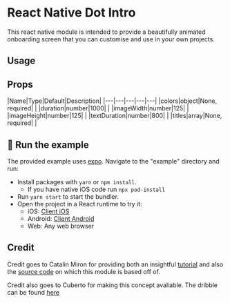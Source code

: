 # React Native Dot Intro

This react native module is intended to provide a beautifully animated onboarding screen that you can customise and use in your own projects.

## Usage

## Props

|Name|Type|Default|Description|
|---|---|---|---|---|
|colors|object|None, required|   |
|duration|number|1000|   |
|imageWidth|number|125|   |
|imageHeight|number|125|   |
|textDuration|number|800|   |
|titles|array|None, required|   |


## 🚀 Run the example
The provided example uses [expo](https://expo.io/). Navigate to the "example" directory and run:

- Install packages with `yarn` or `npm install`.
  - If you have native iOS code run `npx pod-install`
- Run `yarn start` to start the bundler.
- Open the project in a React runtime to try it:
  - iOS: [Client iOS](https://itunes.apple.com/app/apple-store/id982107779)
  - Android: [Client Android](https://play.google.com/store/apps/details?id=host.exp.exponent&referrer=blankexample)
  - Web: Any web browser


## Credit

Credit goes to Catalin Miron for providing both an insightful [tutorial](https://youtu.be/vQNg06Hf0MQ) and also the [source code](https://github.com/catalinmiron/react-native-dot-inversion) on which this module is based off of.

Credit also goes to Cuberto for making this concept avaliable. The dribble can be found [here](https://dribbble.com/shots/6654320-Animated-Onboarding-Screens)
